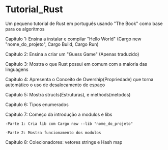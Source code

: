 # Tutorial_Rust
Um pequeno tutorial de Rust em português usando "The Book" como base para os algoritmos

Capitulo 1: Ensina a instalar e compilar "Hello World" (Cargo new "nome_do_projeto", Cargo Build, Cargo Run)

Capitulo 2: Ensina a criar um "Guess Game" (Apenas traduzido)

Capitulo 3: Mostra o que Rust possui em comum com a maioria das linguagens

Capitulo 4: Apresenta o Conceito de Owership(Propriedade) que torna automático o uso de desalocamento de espaço

Capitulo 5: Mostra structs(Estruturas), e methods(metodos)

Capitulo 6: Tipos enumerados

Capitulo 7: Começo da introdução a modulos e libs

	-Parte 1: Cria lib com Cargo new --lib "nome_do_projeto"
	
	-Parte 2: Mostra funcionamento dos modulos

Capitulo 8: Colecionadores: vetores strings e Hash map
